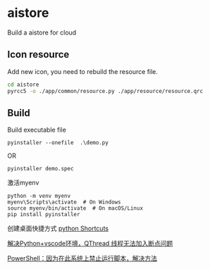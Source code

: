 <!--
 * @Author: Firmin.Sun fmsunyh@gmail.com
 * @Date: 2024-06-14 18:28:18
 * @LastEditors: Firmin.Sun fmsunyh@gmail.com
 * @LastEditTime: 2024-06-19 17:18:54
 * @FilePath: \aistore\README.md
 * @Description: Content of readme
-->
# aistore
Build a aistore for cloud

## Icon resource

Add new icon, you need to rebuild the resource file.
```bash
cd aistore
pyrcc5 -o ./app/common/resource.py ./app/resource/resource.qrc
```

## Build
Build executable file 
```
pyinstaller --onefile  .\demo.py
```

OR
```
pyinstaller demo.spec
```

激活myenv
```
python -m venv myenv
myenv\Scripts\activate  # On Windows
source myenv/bin/activate  # On macOS/Linux
pip install pyinstaller

```

创建桌面快捷方式
[python Shortcuts](https://winshell.readthedocs.io/en/latest/shortcuts.html)


[解决Python+vscode环境，QThread 线程无法加入断点问题](https://blog.csdn.net/kanbang/article/details/133808155)

[PowerShell：因为在此系统上禁止运行脚本，解决方法](https://syxdevcode.github.io/2021/09/04/PowerShell%EF%BC%9A%E5%9B%A0%E4%B8%BA%E5%9C%A8%E6%AD%A4%E7%B3%BB%E7%BB%9F%E4%B8%8A%E7%A6%81%E6%AD%A2%E8%BF%90%E8%A1%8C%E8%84%9A%E6%9C%AC%EF%BC%8C%E8%A7%A3%E5%86%B3%E6%96%B9%E6%B3%95/)